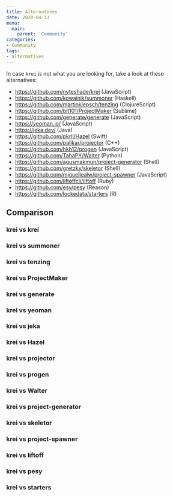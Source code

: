 ```yaml
---
title: Alternatives
date: 2020-04-13
menu:
  main:
    parent: 'Community'
categories:
- Community
tags:
- alternatives
---
```


In case `krei` is not what you are looking for, take a look at these alternatives:

- https://github.com/nyteshade/krei (JavaScript)
- https://github.com/kowainik/summoner (Haskell)
- https://github.com/martinklepsch/tenzing (ClojureScript)
- https://github.com/bit101/ProjectMaker (Sublime)
- https://github.com/generate/generate (JavaScript)
- https://yeoman.io/ (JavaScript)
- https://jeka.dev/ (Java)
- https://github.com/pkrll/Hazel (Swift)
- https://github.com/palikar/projector (C++)
- https://github.com/hkh12/progen (JavaScript)
- https://github.com/TahaPY/Walter (Python)
- https://github.com/agusmakmun/project-generator (Shell)
- https://github.com/gretzky/skeletor (Shell)
- https://github.com/miguellealw/project-spawner (JavaScript)
- https://github.com/liftoffcli/liftoff (Ruby)
- https://github.com/esy/pesy (Reason)
- https://github.com/lockedata/starters (R)

## Comparison

### krei vs krei
### krei vs summoner
### krei vs tenzing
### krei vs ProjectMaker
### krei vs generate
### krei vs yeoman
### krei vs jeka
### krei vs Hazel
### krei vs projector
### krei vs progen
### krei vs Walter
### krei vs project-generator
### krei vs skeletor
### krei vs project-spawner
### krei vs liftoff
### krei vs pesy
### krei vs starters

